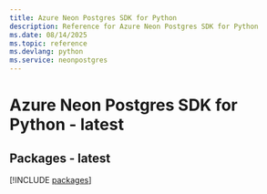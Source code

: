 ```yaml
---
title: Azure Neon Postgres SDK for Python
description: Reference for Azure Neon Postgres SDK for Python
ms.date: 08/14/2025
ms.topic: reference
ms.devlang: python
ms.service: neonpostgres
---
```

# Azure Neon Postgres SDK for Python - latest
## Packages - latest
[!INCLUDE [packages](neon-postgres-index.md)]